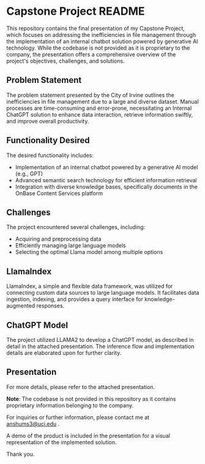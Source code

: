 # Capstone Project README

This repository contains the final presentation of my Capstone Project, which focuses on addressing the inefficiencies in file management through the implementation of an internal chatbot solution powered by generative AI technology. While the codebase is not provided as it is proprietary to the company, the presentation offers a comprehensive overview of the project's objectives, challenges, and solutions.

## Problem Statement

The problem statement presented by the City of Irvine outlines the inefficiencies in file management due to a large and diverse dataset. Manual processes are time-consuming and error-prone, necessitating an Internal ChatGPT solution to enhance data interaction, retrieve information swiftly, and improve overall productivity.

## Functionality Desired

The desired functionality includes:

- Implementation of an internal chatbot powered by a generative AI model (e.g., GPT)
- Advanced semantic search technology for efficient information retrieval
- Integration with diverse knowledge bases, specifically documents in the OnBase Content Services platform

## Challenges

The project encountered several challenges, including:

- Acquiring and preprocessing data
- Efficiently managing large language models
- Selecting the optimal Llama model among multiple options

## LlamaIndex

LlamaIndex, a simple and flexible data framework, was utilized for connecting custom data sources to large language models. It facilitates data ingestion, indexing, and provides a query interface for knowledge-augmented responses.

## ChatGPT Model

The project utilized LLAMA2 to develop a ChatGPT model, as described in detail in the attached presentation. The inference flow and implementation details are elaborated upon for further clarity.

## Presentation

For more details, please refer to the attached presentation.

**Note**: The codebase is not provided in this repository as it contains proprietary information belonging to the company.

For inquiries or further information, please contact me at anshums3@uci.edu .

A demo of the product is included in the presentation for a visual representation of the implemented solution.

Thank you.

